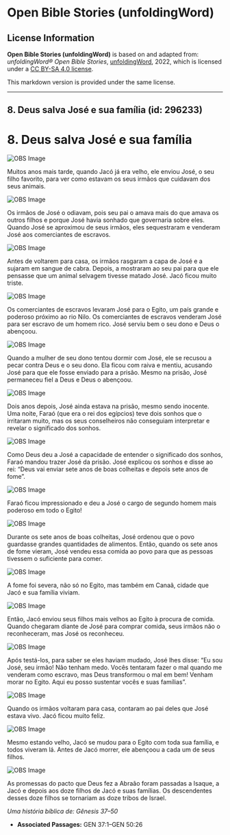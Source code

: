 # Open Bible Stories (unfoldingWord)

## License Information

**Open Bible Stories (unfoldingWord)** is based on and adapted from: _unfoldingWord® Open Bible Stories_, [unfoldingWord](https://unfoldingword.org/utw), 2022, which is licensed under a [CC BY-SA 4.0 license](https://creativecommons.org/licenses/by-sa/4.0/legalcode.en).

This markdown version is provided under the same license.



--------------------------------

## 8. Deus salva José e sua família (id: 296233)

8\. Deus salva José e sua família
=================================

![OBS Image](https://cdn.door43.org/obs/jpg/360px/obs-en-08-02.jpg)

Muitos anos mais tarde, quando Jacó já era velho, ele enviou José, o seu filho favorito, para ver como estavam os seus irmãos que cuidavam dos seus animais.

![OBS Image](https://cdn.door43.org/obs/jpg/360px/obs-en-08-01.jpg)

Os irmãos de José o odiavam, pois seu pai o amava mais do que amava os outros filhos e porque José havia sonhado que governaria sobre eles. Quando José se aproximou de seus irmãos, eles sequestraram e venderam José aos comerciantes de escravos.

![OBS Image](https://cdn.door43.org/obs/jpg/360px/obs-en-08-03.jpg)

Antes de voltarem para casa, os irmãos rasgaram a capa de José e a sujaram em sangue de cabra. Depois, a mostraram ao seu pai para que ele pensasse que um animal selvagem tivesse matado José. Jacó ficou muito triste.

![OBS Image](https://cdn.door43.org/obs/jpg/360px/obs-en-08-04.jpg)

Os comerciantes de escravos levaram José para o Egito, um país grande e poderoso próximo ao rio Nilo. Os comerciantes de escravos venderam José para ser escravo de um homem rico. José serviu bem o seu dono e Deus o abençoou.

![OBS Image](https://cdn.door43.org/obs/jpg/360px/obs-en-08-05.jpg)

Quando a mulher de seu dono tentou dormir com José, ele se recusou a pecar contra Deus e o seu dono. Ela ficou com raiva e mentiu, acusando José para que ele fosse enviado para a prisão. Mesmo na prisão, José permaneceu fiel a Deus e Deus o abençoou.

![OBS Image](https://cdn.door43.org/obs/jpg/360px/obs-en-08-06.jpg)

Dois anos depois, José ainda estava na prisão, mesmo sendo inocente. Uma noite, Faraó (que era o rei dos egípcios) teve dois sonhos que o irritaram muito, mas os seus conselheiros não conseguiam interpretar e revelar o significado dos sonhos.

![OBS Image](https://cdn.door43.org/obs/jpg/360px/obs-en-08-07.jpg)

Como Deus deu a José a capacidade de entender o significado dos sonhos, Faraó mandou trazer José da prisão. José explicou os sonhos e disse ao rei: “Deus vai enviar sete anos de boas colheitas e depois sete anos de fome”.

![OBS Image](https://cdn.door43.org/obs/jpg/360px/obs-en-08-08.jpg)

Faraó ficou impressionado e deu a José o cargo de segundo homem mais poderoso em todo o Egito!

![OBS Image](https://cdn.door43.org/obs/jpg/360px/obs-en-08-09.jpg)

Durante os sete anos de boas colheitas, José ordenou que o povo guardasse grandes quantidades de alimentos. Então, quando os sete anos de fome vieram, José vendeu essa comida ao povo para que as pessoas tivessem o suficiente para comer.

![OBS Image](https://cdn.door43.org/obs/jpg/360px/obs-en-08-10.jpg)

A fome foi severa, não só no Egito, mas também em Canaã, cidade que Jacó e sua família viviam.

![OBS Image](https://cdn.door43.org/obs/jpg/360px/obs-en-08-11.jpg)

Então, Jacó enviou seus filhos mais velhos ao Egito à procura de comida. Quando chegaram diante de José para comprar comida, seus irmãos não o reconheceram, mas José os reconheceu.

![OBS Image](https://cdn.door43.org/obs/jpg/360px/obs-en-08-12.jpg)

Após testá\-los, para saber se eles haviam mudado, José lhes disse: “Eu sou José, seu irmão! Não tenham medo. Vocês tentaram fazer o mal quando me venderam como escravo, mas Deus transformou o mal em bem! Venham morar no Egito. Aqui eu posso sustentar vocês e suas famílias”.

![OBS Image](https://cdn.door43.org/obs/jpg/360px/obs-en-08-13.jpg)

Quando os irmãos voltaram para casa, contaram ao pai deles que José estava vivo. Jacó ficou muito feliz.

![OBS Image](https://cdn.door43.org/obs/jpg/360px/obs-en-08-14.jpg)

Mesmo estando velho, Jacó se mudou para o Egito com toda sua família, e todos viveram lá. Antes de Jacó morrer, ele abençoou a cada um de seus filhos.

![OBS Image](https://cdn.door43.org/obs/jpg/360px/obs-en-08-15.jpg)

As promessas do pacto que Deus fez a Abraão foram passadas a Isaque, a Jacó e depois aos doze filhos de Jacó e suas famílias. Os descendentes desses doze filhos se tornariam as doze tribos de Israel.

*Uma história bíblica de: Gênesis 37–50*

* **Associated Passages:** GEN 37:1–GEN 50:26

